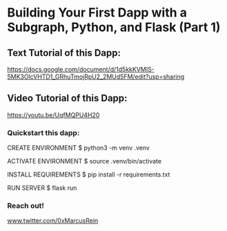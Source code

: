 # Building Your First Dapp with a Subgraph, Python, and Flask (Part 1)

## Text Tutorial of this Dapp:

https://docs.google.com/document/d/1d5kkKVMIS-5MK3OlcVHTD1_GRhuTmojRpU2_2MUd5FM/edit?usp=sharing

## Video Tutorial of this Dapp:

https://youtu.be/UqfMQPU4H20

### Quickstart this dapp:

CREATE ENVIRONMENT
$ python3 -m venv .venv

ACTIVATE ENVIRONMENT
$ source .venv/bin/activate

INSTALL REQUIREMENTS
$ pip install -r requirements.txt

RUN SERVER
$ flask run

### Reach out!

www.twitter.com/0xMarcusRein

